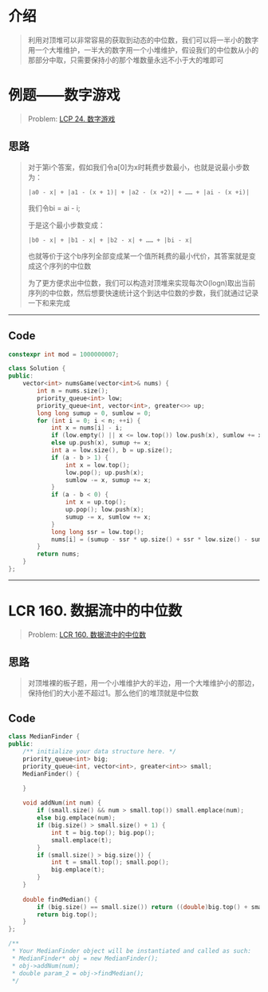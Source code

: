 # 介绍

> 利用对顶堆可以非常容易的获取到动态的中位数，我们可以将一半小的数字用一个大堆维护，一半大的数字用一个小堆维护，假设我们的中位数从小的那部分中取，只需要保持小的那个堆数量永远不小于大的堆即可

# 例题——数字游戏

> Problem: [LCP 24. 数字游戏](https://leetcode.cn/problems/5TxKeK/description/)

## 思路

> 对于第i个答案，假如我们令a[0]为x时耗费步数最小，也就是说最小步数为：
>
> `|a0 - x| + |a1 - (x + 1)| + |a2 - (x +2)| + …… + |ai - (x +i)|`
>
> 我们令bi = ai - i;
>
> 于是这个最小步数变成：
>
> `|b0 - x| + |b1 - x| + |b2 - x| + …… + |bi - x|`
>
> 也就等价于这个b序列全部变成某一个值所耗费的最小代价，其答案就是变成这个序列的中位数
>
> 为了更方便求出中位数，我们可以构造对顶堆来实现每次O(logn)取出当前序列的中位数，然后想要快速统计这个到达中位数的步数，我们就通过记录一下和来完成

---

## Code

```c++
constexpr int mod = 1000000007;

class Solution {
public:
    vector<int> numsGame(vector<int>& nums) {
        int n = nums.size();
        priority_queue<int> low;
        priority_queue<int, vector<int>, greater<>> up;
        long long sumup = 0, sumlow = 0;
        for (int i = 0; i < n; ++i) {
            int x = nums[i] - i;
            if (low.empty() || x <= low.top()) low.push(x), sumlow += x;
            else up.push(x), sumup += x;
            int a = low.size(), b = up.size();
            if (a - b > 1) {
                int x = low.top();
                low.pop(); up.push(x);
                sumlow -= x, sumup += x;
            }
            if (a - b < 0) {
                int x = up.top();
                up.pop(); low.push(x);
                sumup -= x, sumlow += x;
            }
            long long ssr = low.top();
            nums[i] = (sumup - ssr * up.size() + ssr * low.size() - sumlow) % mod;
        }
        return nums;
    }
};
```

---

# LCR 160. 数据流中的中位数

> Problem: [LCR 160. 数据流中的中位数](https://leetcode.cn/problems/shu-ju-liu-zhong-de-zhong-wei-shu-lcof/description/)

## 思路

> 对顶堆裸的板子题，用一个小堆维护大的半边，用一个大堆维护小的那边，保持他们的大小差不超过1。那么他们的堆顶就是中位数

## Code

```c++
class MedianFinder {
public:
    /** initialize your data structure here. */
    priority_queue<int> big;
    priority_queue<int, vector<int>, greater<int>> small;
    MedianFinder() {

    }
    
    void addNum(int num) {
        if (small.size() && num > small.top()) small.emplace(num);
        else big.emplace(num);
        if (big.size() > small.size() + 1) {
            int t = big.top(); big.pop();
            small.emplace(t);
        }
        if (small.size() > big.size()) {
            int t = small.top(); small.pop();
            big.emplace(t);
        }
    }
    
    double findMedian() {
        if (big.size() == small.size()) return ((double)big.top() + small.top()) / 2;
        return big.top();
    }
};

/**
 * Your MedianFinder object will be instantiated and called as such:
 * MedianFinder* obj = new MedianFinder();
 * obj->addNum(num);
 * double param_2 = obj->findMedian();
 */
```

